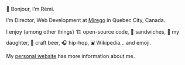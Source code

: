👋 Bonjour, I’m Rémi.

I’m Director, Web Development at [Mirego](https://www.mirego.com/en) in Quebec City, Canada.

I enjoy (among other things) 🏗 open-source code, 🥪 sandwiches, 👶 my daughter, 🍺 craft beer, 🎧 hip-hop, ⛲ Wikipedia… and emoji.

My [personal website](https://exomel.com/en) has more information about me.
